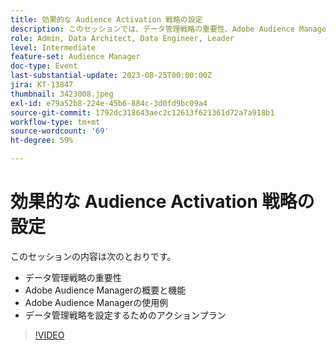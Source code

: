 ```yaml
---
title: 効果的な Audience Activation 戦略の設定
description: このセッションでは、データ管理戦略の重要性、Adobe Audience Manager の概要と機能、Adobe Audience Manager のユースケース、データ管理戦略を設定するための行動計画について説明します
role: Admin, Data Architect, Data Engineer, Leader
level: Intermediate
feature-set: Audience Manager
doc-type: Event
last-substantial-update: 2023-08-25T00:00:00Z
jira: KT-13847
thumbnail: 3423008.jpeg
exl-id: e79a52b8-224e-45b6-884c-3d0fd9bc09a4
source-git-commit: 1792dc318643aec2c12613f621361d72a7a918b1
workflow-type: tm+mt
source-wordcount: '69'
ht-degree: 59%

---
```


# 効果的な Audience Activation 戦略の設定

このセッションの内容は次のとおりです。

- データ管理戦略の重要性
- Adobe Audience Managerの概要と機能
- Adobe Audience Managerの使用例
- データ管理戦略を設定するためのアクションプラン

>[!VIDEO](https://video.tv.adobe.com/v/3423008/?learn=on)
